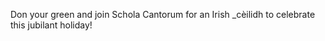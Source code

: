 Don your green and join Schola Cantorum for an Irish _c&egrave;ilidh to celebrate this jubilant holiday!
